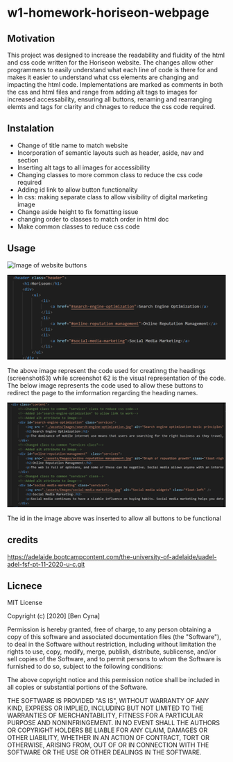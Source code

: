 # w1-homework-horiseon-webpage
## Motivation
This project was designed to increase the readability and fluidity of the html and css code written for the Horiseon website. The changes allow other programmers to easily understand what each line of code is there for and makes it easier to understand what css elements are changing and impacting the html code. Implementations are marked as comments in both the css and html files and range from adding alt tags to images for increased accessability, ensuring all buttons, renaming and rearranging elemts and tags for clarity and chnages to reduce the css code required. 

## Instalation 
- Change of title name to match website
- Incorporation of semantic layouts such as header, aside, nav and section
- Inserting alt tags to all images for accessibility 
- Changing classes to more common class to reduce the css code required
- Adding id link to allow button functionality 
- In css: making separate class to allow visibility of digital marketing image
- Change aside height to fix fomatting issue
- changing order to classes to match order in html doc
- Make common classes to reduce css code

## Usage 
![Image of website buttons](assets/images/screenshot62.png)

![Image of code for buttons](assets/images/screenshot63.png)

The above image represent the code used for creatinng the headings (screenshot63) while screenshot 62 is the visual representation of the code. The below image represents the code used to allow these buttons to redirect the page to the imformation regarding the heading names.

![Image of website buttons](assets/images/screenshot64.png)

The id in the image above was inserted to allow all buttons to be functional


## credits 
https://adelaide.bootcampcontent.com/the-university-of-adelaide/uadel-adel-fsf-pt-11-2020-u-c.git

## Licnece 
MIT License

Copyright (c) [2020] [Ben Cyna]

Permission is hereby granted, free of charge, to any person obtaining a copy
of this software and associated documentation files (the "Software"), to deal
in the Software without restriction, including without limitation the rights
to use, copy, modify, merge, publish, distribute, sublicense, and/or sell
copies of the Software, and to permit persons to whom the Software is
furnished to do so, subject to the following conditions:

The above copyright notice and this permission notice shall be included in all
copies or substantial portions of the Software.

THE SOFTWARE IS PROVIDED "AS IS", WITHOUT WARRANTY OF ANY KIND, EXPRESS OR
IMPLIED, INCLUDING BUT NOT LIMITED TO THE WARRANTIES OF MERCHANTABILITY,
FITNESS FOR A PARTICULAR PURPOSE AND NONINFRINGEMENT. IN NO EVENT SHALL THE
AUTHORS OR COPYRIGHT HOLDERS BE LIABLE FOR ANY CLAIM, DAMAGES OR OTHER
LIABILITY, WHETHER IN AN ACTION OF CONTRACT, TORT OR OTHERWISE, ARISING FROM,
OUT OF OR IN CONNECTION WITH THE SOFTWARE OR THE USE OR OTHER DEALINGS IN THE
SOFTWARE.

